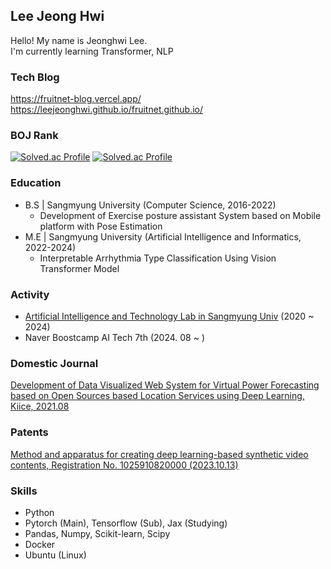 ## Lee Jeong Hwi

Hello! My name is Jeonghwi Lee.  
I'm currently learning Transformer, NLP  

### Tech Blog
https://fruitnet-blog.vercel.app/  
https://leejeonghwi.github.io/fruitnet.github.io/

### BOJ Rank
[![Solved.ac Profile](http://mazassumnida.wtf/api/v2/generate_badge?boj=sowew54)](https://solved.ac/sowew54/)
[![Solved.ac Profile](http://mazassumnida.wtf/api/v2/generate_badge?boj=Leepic)](https://solved.ac/Leepic/)

### Education
- B.S | Sangmyung University (Computer Science, 2016-2022)
  - Development of Exercise posture assistant System based on Mobile platform with Pose Estimation
- M.E | Sangmyung University (Artificial Intelligence and Informatics, 2022-2024)
  - Interpretable Arrhythmia Type Classification Using Vision Transformer Model

### Activity
 - [Artificial Intelligence and Technology Lab in Sangmyung Univ](https://ai.smu.ac.kr) (2020 ~ 2024)
 - Naver Boostcamp AI Tech 7th (2024. 08 ~ )

### Domestic Journal
[Development of Data Visualized Web System for Virtual Power Forecasting based on Open Sources based Location Services using Deep Learning, Kiice, 2021.08](https://www.dbpia.co.kr/journal/articleDetail?nodeId=NODE10596370)

### Patents
[Method and apparatus for creating deep learning-based synthetic video contents, Registration No. 1025910820000 (2023.10.13)](http://kpat.kipris.or.kr/kpat/biblioa.do?method=biblioFrame&start=biblio&searchFg=N&KeyWord=1020220019764&applno=1020220019764&Gubun=1&sCurrPage=1&searchFg=N&expression=1020220019764&openPageId=View01&isMyConcern=N&isMyFolder=N&config=/main/sharePage_KR.jsp,%20className=jeus_jspwork._main._700_sharePage_5fKR_5fjsp,%20jspUri=%27/main/sharePage_KR.jsp)


### Skills
* Python
* Pytorch (Main), Tensorflow (Sub), Jax (Studying)
* Pandas, Numpy, Scikit-learn, Scipy
* Docker
* Ubuntu (Linux)

<!--
**LeeJeongHwi/LeeJeongHwi** is a ✨ _special_ ✨ repository because its `README.md` (this file) appears on your GitHub profile.

Here are some ideas to get you started:

- 🔭 I’m currently working on ...
- 🌱 I’m currently learning ...
- 👯 I’m looking to collaborate on ...
- 🤔 I’m looking for help with ...
- 💬 Ask me about ...
- 📫 How to reach me: ...
- 😄 Pronouns: ...
- ⚡ Fun fact: ...
-->
